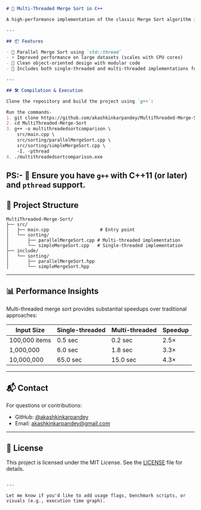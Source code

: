 ````markdown
# 🚀 Multi-Threaded Merge Sort in C++

A high-performance implementation of the classic Merge Sort algorithm in C++, enhanced with multi-threading to efficiently handle large datasets. This project demonstrates how parallelism can significantly reduce sorting time using `std::thread`.

---

## 📦 Features

- 🔁 Parallel Merge Sort using `std::thread`
- ⚡ Improved performance on large datasets (scales with CPU cores)
- 🧠 Clean object-oriented design with modular code
- 🧪 Includes both single-threaded and multi-threaded implementations for comparison

---

## 🛠️ Compilation & Execution

Clone the repository and build the project using `g++`:

Run the commands-
1. git clone https://github.com/akashkinkarpandey/MultiThreaded-Merge-Sort.git 
2. cd MultiThreaded-Merge-Sort
3. g++ -o multithreadedsortcomparison \
    src/main.cpp \
    src/sorting/parallelMergeSort.cpp \
    src/sorting/simpleMergeSort.cpp \
    -I. -pthread
4. ./multithreadedsortcomparison.exe
````
PS:-
🧠 Ensure you have `g++` with C++11 (or later) and `pthread` support.
---

## 📂 Project Structure

```
MultiThreaded-Merge-Sort/
├── src/
│   ├── main.cpp                   # Entry point
│   └── sorting/
│       ├── parallelMergeSort.cpp # Multi-threaded implementation
│       └── simpleMergeSort.cpp   # Single-threaded implementation
├── include/
│   └── sorting/
│       ├── parallelMergeSort.hpp
│       └── simpleMergeSort.hpp
```

---

## 📊 Performance Insights

Multi-threaded merge sort provides substantial speedups over traditional approaches:

| Input Size    | Single-threaded | Multi-threaded | Speedup |
| ------------- | --------------- | -------------- | ------- |
| 100,000 items | 0.5 sec         | 0.2 sec        | 2.5×    |
| 1,000,000     | 6.0 sec         | 1.8 sec        | 3.3×    |
| 10,000,000    | 65.0 sec        | 15.0 sec       | 4.3×    |

---

## 📬 Contact

For questions or contributions:

* GitHub: [@akashkinkarpandey](https://github.com/akashkinkarpandey)
* Email: [akashkinkarpandey@gmail.com](mailto:akashkinkarpandey@gmail.com)

---

## 📝 License

This project is licensed under the MIT License. See the [LICENSE](LICENSE) file for details.

```

---

Let me know if you'd like to add usage flags, benchmark scripts, or visuals (e.g., execution time graph).
```
